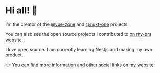 # Hi all! 👋

I’m the creator of the [@vue-zone](https://github.com/vue-zone) and [@nuxt-one](https://github.com/nuxtone) projects.

You can also see the open source projects I contributed to [on my-prs website](https://prs.devv.zone/).

I love open source. I am currently learning Nestjs and making my own product.

👉 You can find more information and other social links [on my website](https://me.devv.zone/).
